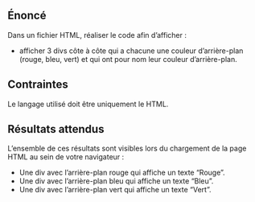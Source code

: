 ## Énoncé

Dans un fichier HTML, réaliser le code afin d’afficher :

- afficher 3 divs côte à côte qui a chacune une couleur d’arrière-plan (rouge, bleu, vert) et qui ont pour nom leur couleur d’arrière-plan.

## Contraintes

Le langage utilisé doit être uniquement le HTML.

## Résultats attendus

L’ensemble de ces résultats sont visibles lors du chargement de la page HTML au sein de votre navigateur :

- Une div avec l’arrière-plan rouge qui affiche un texte “Rouge”.
- Une div avec l’arrière-plan bleu qui affiche un texte “Bleu”.
- Une div avec l’arrière-plan vert qui affiche un texte “Vert”.